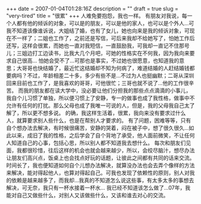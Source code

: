 +++
date = 2007-01-04T01:28:16Z
description = ""
draft = true
slug = "very-tired"
title = "很累"
+++
人难免要抱怨，我也一样。
有朋友对我说，每一个人都有他的倾诉的对象，可以是的朋友，可以是他的家人，也可以是个外人...可我不知道该像谁诉说，大姐结了婚，也有了女儿，她也向来是我的倾诉对象，可现在不一样了；二姐也工作了，之前还是写信，可后来我却不给她写了，怕她工作后还写，这样会很累，而她也一直对我短信，一直鼓励我，可我却一直记不住那号儿；三姐边打工边读书，比我大几个月吧，可她的性格实在不何我，因为我向来要求自己很高... 怕她会受不了...可那也是事实，不过她也很愿意，也知道我的意思；大哥哥也快结婚了，最近忙这结婚却不知为何病了，难道结婚的人赶结婚钱都要病吗？不过，年龄相差二十多，多少有些不是...不过为人也挺幽默；二哥从深圳回来目前也工作了，是我喜欢的哥哥，可他很忙；三哥也就不说了...他的工作很辛苦。
而我的朋友都在读大学中，没必要让他们分担我的那些点点滴滴的小事儿，我自个儿习惯了单独，所以便习惯上了安静，专一的做事也成了我性格，做事中不允许有任何的打扰。那么父母也成了我唯一可说的人，但是，我的父母我自己太了解了，所以更不想多说。
的确，我这样生活着，很累，我向来没有要求过什么人，就算要求别人些什么，也是在帮别人才要求的。
有了问题，困难等等，只有自个想办法去解决，有时候很痛苦，安静的哭着，闷在被子中，想了很久很久...如此以来，成旧了我的性格，之后学会了自个背地了承受，他人面前微笑，不让任何人知道自己的心事，包括心思，所以别人都不知道我去想什么。
每次和朋友们见面，我都很珍惜，往后这样的机会也就会越来越少，所以，会绞尽脑汁，想尽办法让朋友们高兴点，饭桌上也会找点好玩的话题，让彼此之间都有共同的话来交流。
时间长了，我也便知道如何自个儿想办法解决，就算没办法也会去弄个像样的方法来解决，能对得起他人，也算对得起自己。可我也发现了依赖性的原则，别人对我的依赖是越来越多了，而我却...我真的不知道怎么说这些事，有太多太多的事想去解决，可无奈，我只有一杯水接着一杯水...
我已经不知道该怎么做了...07年，我能对自己又做些什么，对别人又该做些什么，又该和谁去对心的交流。
